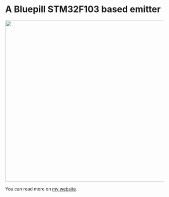 # A Bluepill STM32F103 based emitter

<img width="512" src="https://mjoldfield.com/atelier/2022/01/em-bp.jpg" >

You can read more on [my website](https://mjoldfield.com/atelier/2022/01/ir-emitter-bp.html).

